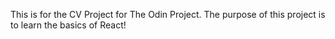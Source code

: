 This is for the CV Project for The Odin Project.  The purpose of this project is to learn the basics of React!